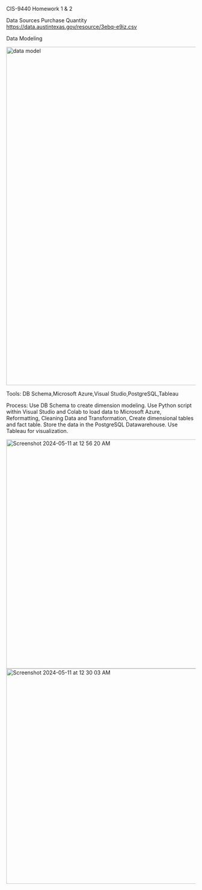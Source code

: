 CIS-9440
Homework 1 & 2

Data Sources
Purchase Quantity https://data.austintexas.gov/resource/3ebq-e9iz.csv

Data Modeling

<img width="899" alt="data model" src="https://github.com/chunranchen/Homework/assets/159973185/9014cfd3-db0b-4d91-8455-2c32bfe3221c">


Tools: DB Schema,Microsoft Azure,Visual Studio,PostgreSQL,Tableau

Process: Use DB Schema to create dimension modeling. Use Python script within Visual Studio and Colab to load data to Microsoft Azure, Reformatting, Cleaning Data and Transformation, Create dimensional tables and fact table. Store the data in the PostgreSQL Datawarehouse. Use Tableau for visualization.

<img width="609" alt="Screenshot 2024-05-11 at 12 56 20 AM" src="https://github.com/chunranchen/Homework/assets/159973185/0e7b2edd-828f-4288-9e35-5446290296a0">



<img width="572" alt="Screenshot 2024-05-11 at 12 30 03 AM" src="https://github.com/chunranchen/Homework/assets/159973185/acea9d3e-e7a0-4a8a-97af-dd1d954aaf70">
